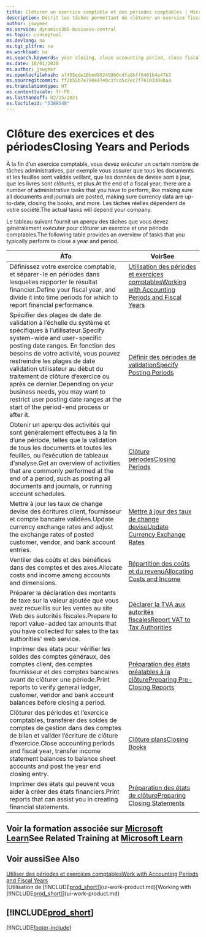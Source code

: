 ```yaml
---
title: Clôturer un exercice comptable et des périodes comptables | Microsoft Docs
description: Décrit les tâches permettant de clôturer un exercice fiscal ou une période comptable, par exemple, en vérifiant que les documents et les feuilles sont validés et en vérifiant les soldes bancaires.
author: jswymer
ms.service: dynamics365-business-central
ms.topic: conceptual
ms.devlang: na
ms.tgt_pltfrm: na
ms.workload: na
ms.search.keywords: year closing, close accounting period, close fiscal year, bank account detailed trial balance
ms.date: 10/01/2020
ms.author: jswymer
ms.openlocfilehash: af455ede10bed862499b0cdfa8bff8461b4e47b7
ms.sourcegitcommit: ff2b55b7e790447e0c1fcd5c2ec7f7610338ebaa
ms.translationtype: HT
ms.contentlocale: fr-FR
ms.lasthandoff: 02/15/2021
ms.locfileid: "5389548"
---
```

# <a name="closing-years-and-periods"></a><span data-ttu-id="75717-103">Clôture des exercices et des périodes</span><span class="sxs-lookup"><span data-stu-id="75717-103">Closing Years and Periods</span></span>

<span data-ttu-id="75717-104">À la fin d’un exercice comptable, vous devez exécuter un certain nombre de tâches administratives, par exemple vous assurer que tous les documents et les feuilles sont validés veillant, que les données de devise sont à jour, que les livres sont clôturés, et plus.</span><span class="sxs-lookup"><span data-stu-id="75717-104">At the end of a fiscal year, there are a number of administrative tasks that you have to perform, like making sure all documents and journals are posted, making sure currency data are up-to-date, closing the books, and more.</span></span> <span data-ttu-id="75717-105">Les tâches réelles dépendent de votre société.</span><span class="sxs-lookup"><span data-stu-id="75717-105">The actual tasks will depend your company.</span></span>

<span data-ttu-id="75717-106">Le tableau suivant fournit un aperçu des tâches que vous devez généralement exécuter pour clôturer un exercice et une période comptables.</span><span class="sxs-lookup"><span data-stu-id="75717-106">The following table provides an overview of tasks that you typically perform to close a year and period.</span></span>

| <span data-ttu-id="75717-107">À</span><span class="sxs-lookup"><span data-stu-id="75717-107">To</span></span> | <span data-ttu-id="75717-108">Voir</span><span class="sxs-lookup"><span data-stu-id="75717-108">See</span></span> |
| --- | --- |
| <span data-ttu-id="75717-109">Définissez votre exercice comptable, et séparer-le en périodes dans lesquelles rapporter le résultat financier.</span><span class="sxs-lookup"><span data-stu-id="75717-109">Define your fiscal year, and divide it into time periods for which to report financial performance.</span></span> | [<span data-ttu-id="75717-110">Utilisation des périodes et exercices comptables</span><span class="sxs-lookup"><span data-stu-id="75717-110">Working with Accounting Periods and Fiscal Years</span></span>](finance-accounting-periods-and-fiscal-years.md)|
| <span data-ttu-id="75717-111">Spécifier des plages de date de validation à l’échelle du système et spécifiques à l’utilisateur.</span><span class="sxs-lookup"><span data-stu-id="75717-111">Specify system-wide and user-specific posting date ranges.</span></span> <span data-ttu-id="75717-112">En fonction des besoins de votre activité, vous pouvez restreindre les plages de date validation utilisateur au début du traitement de clôture d’exercice ou après ce dernier.</span><span class="sxs-lookup"><span data-stu-id="75717-112">Depending on your business needs, you may want to restrict user posting date ranges at the start of the period-end process or after it.</span></span> |[<span data-ttu-id="75717-113">Définir des périodes de validation</span><span class="sxs-lookup"><span data-stu-id="75717-113">Specify Posting Periods</span></span>](finance-how-specify-posting-periods.md) |
| <span data-ttu-id="75717-114">Obtenir un aperçu des activités qui sont généralement effectuées à la fin d’une période, telles que la validation de tous les documents et toutes les feuilles, ou l’exécution de tableaux d’analyse.</span><span class="sxs-lookup"><span data-stu-id="75717-114">Get an overview of activities that are commonly performed at the end of a period, such as posting all documents and journals, or running account schedules.</span></span> |[<span data-ttu-id="75717-115">Clôture périodes</span><span class="sxs-lookup"><span data-stu-id="75717-115">Closing Periods</span></span>](year-how-complete-period-end-processes.md) |
| <span data-ttu-id="75717-116">Mettre à jour les taux de change devise des écritures client, fournisseur et compte bancaire validées.</span><span class="sxs-lookup"><span data-stu-id="75717-116">Update currency exchange rates and adjust the exchange rates of posted customer, vendor, and bank account entries.</span></span> |[<span data-ttu-id="75717-117">Mettre à jour des taux de change devise</span><span class="sxs-lookup"><span data-stu-id="75717-117">Update Currency Exchange Rates</span></span>](finance-how-update-currencies.md) |
| <span data-ttu-id="75717-118">Ventiler des coûts et des bénéfices dans des comptes et des axes.</span><span class="sxs-lookup"><span data-stu-id="75717-118">Allocate costs and income among accounts and dimensions.</span></span> |[<span data-ttu-id="75717-119">Répartition des coûts et du revenu</span><span class="sxs-lookup"><span data-stu-id="75717-119">Allocating Costs and Income</span></span>](year-allocate-costs-income.md) |
| <span data-ttu-id="75717-120">Préparer la déclaration des montants de taxe sur la valeur ajoutée que vous avez recueillis sur les ventes au site Web des autorités fiscales.</span><span class="sxs-lookup"><span data-stu-id="75717-120">Prepare to report value-added tax amounts that you have collected for sales to the tax authorities' web service.</span></span> |[<span data-ttu-id="75717-121">Déclarer la TVA aux autorités fiscales</span><span class="sxs-lookup"><span data-stu-id="75717-121">Report VAT to Tax Authorities</span></span>](finance-how-report-vat.md)|
| <span data-ttu-id="75717-122">Imprimer des états pour vérifier les soldes des comptes généraux, des comptes client, des comptes fournisseur et des comptes bancaires avant de clôturer une période.</span><span class="sxs-lookup"><span data-stu-id="75717-122">Print reports to verify general ledger, customer, vendor and bank account balances before closing a period.</span></span> |[<span data-ttu-id="75717-123">Préparation des états préalables à la clôture</span><span class="sxs-lookup"><span data-stu-id="75717-123">Preparing Pre-Closing Reports</span></span>](year-prepare-preclose-reports.md) |
| <span data-ttu-id="75717-124">Clôturer des périodes et l’exercice comptables, transférer des soldes de comptes de gestion dans des comptes de bilan et valider l’écriture de clôture d’exercice.</span><span class="sxs-lookup"><span data-stu-id="75717-124">Close accounting periods and fiscal year, transfer income statement balances to balance sheet accounts and post the year end closing entry.</span></span> |[<span data-ttu-id="75717-125">Clôture plans</span><span class="sxs-lookup"><span data-stu-id="75717-125">Closing Books</span></span>](year-close-books.md) |
| <span data-ttu-id="75717-126">Imprimer des états qui peuvent vous aider à créer des états financiers.</span><span class="sxs-lookup"><span data-stu-id="75717-126">Print reports that can assist you in creating financial statements.</span></span> |[<span data-ttu-id="75717-127">Préparation des états de clôture</span><span class="sxs-lookup"><span data-stu-id="75717-127">Preparing Closing Statements</span></span>](year-prepare-close-statement.md) |

## <a name="see-related-training-at-microsoft-learn"></a><span data-ttu-id="75717-128">Voir la formation associée sur [Microsoft Learn](/learn/modules/close-fiscal-year-dynamics-365-business-central/index)</span><span class="sxs-lookup"><span data-stu-id="75717-128">See Related Training at [Microsoft Learn](/learn/modules/close-fiscal-year-dynamics-365-business-central/index)</span></span>

## <a name="see-also"></a><span data-ttu-id="75717-129">Voir aussi</span><span class="sxs-lookup"><span data-stu-id="75717-129">See Also</span></span>

[<span data-ttu-id="75717-130">Utiliser des périodes et exercices comptables</span><span class="sxs-lookup"><span data-stu-id="75717-130">Work with Accounting Periods and Fiscal Years</span></span>](finance-accounting-periods-and-fiscal-years.md)  
<span data-ttu-id="75717-131">[Utilisation de [!INCLUDE[prod_short](includes/prod_short.md)]](ui-work-product.md)</span><span class="sxs-lookup"><span data-stu-id="75717-131">[Working with [!INCLUDE[prod_short](includes/prod_short.md)]](ui-work-product.md)</span></span>

## [!INCLUDE[prod_short](includes/free_trial_md.md)]  


[!INCLUDE[footer-include](includes/footer-banner.md)]